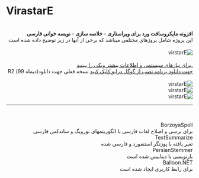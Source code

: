 # VirastarE  <br>
<div dir="rtl">
<br>
 <b>
افزونه مایکروسافت ورد برای ویراستاری - خلاصه سازی - نویسه خوانی فارسی
<br></b>
این پروژه شامل پروژهای مختلفی میباشد که برخی از آنها در زیر توضیح داده شده است  
<br><br>
<img src="https://github.com/ehsan2022002/VirastarE/blob/master/screenshot5.png" alt="virstarE">
<br>
<br>
<a href="https://github.com/ehsan2022002/VirastarE/wiki"> .برای نیازهای سیستمی و اطلاعات بیشتر ویکی را ببینید </a>
<br>
<a href="https://drive.google.com/drive/folders/1c2RWBh_fSDccuryOnqa8Bwzn6sMdLJNO?usp=sharing"> جهت دانلود برنامه نصب از گوگل درایو کلیک کنید</a>  
نسخه فعلی جهت دانلود(دیماه 99)  R2
<br>
<br>
<img src="https://github.com/ehsan2022002/VirastarE/blob/master/screenshot3.png" alt="virstarE">
<br>
<img src="https://github.com/ehsan2022002/VirastarE/blob/master/screenshot4.png" alt="virstarE">
<br>

<img src="https://github.com/ehsan2022002/VirastarE/blob/master/screenshot7.png" alt="virstarE">
<br>
<hr>
<br>


BorzoyaSpell <br>
 برای برسی و اصلاح لغات فارسی با الگوریتمهای  نورویگ و ساندکس فارسی
 <br>
TextSummarize<br>
تغیر یافته با پوزتگر استنفورد و فارسی شده
<br>
PersianStemmer<br>
بازنویسی با دیتابیس شده است<br>
Balloon.NET<br>
برای رابط کاربری ایجاد شده است
<br>
</div>
